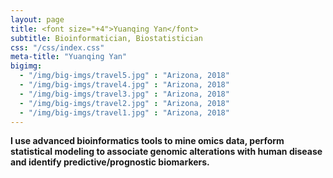 ```yaml
---
layout: page
title: <font size="+4">Yuanqing Yan</font> 
subtitle: Bioinformatician, Biostatistician
css: "/css/index.css"
meta-title: "Yuanqing Yan"
bigimg:
  - "/img/big-imgs/travel5.jpg" : "Arizona, 2018"
  - "/img/big-imgs/travel4.jpg" : "Arizona, 2018"
  - "/img/big-imgs/travel3.jpg" : "Arizona, 2018"
  - "/img/big-imgs/travel2.jpg" : "Arizona, 2018"
  - "/img/big-imgs/travel1.jpg" : "Arizona, 2018"
---
```

<div style="text-align:left">
<strong>I use advanced bioinformatics tools to mine omics data, perform statistical modeling to associate genomic alterations with human disease and identify predictive/prognostic biomarkers.</strong> 
</div>

